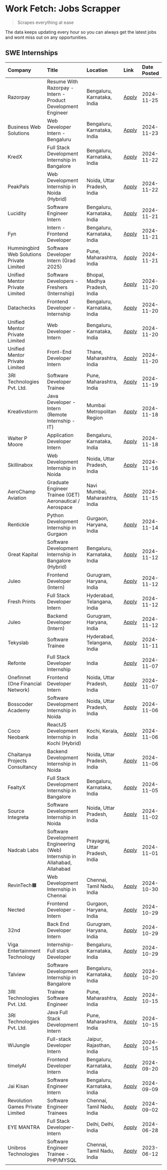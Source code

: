 # Work Fetch: Jobs Scrapper
> Scrapes everything at ease

The data keeps updating every hour so you can always get the latest jobs and wont miss out on any opportunities.

## SWE Internships
<!--START_SECTION:workfetch-->
| Company                                   | Title                                                                     | Location                        | Link                                                                                                                                                                                                                                            | Date Posted   |
|:------------------------------------------|:--------------------------------------------------------------------------|:--------------------------------|:------------------------------------------------------------------------------------------------------------------------------------------------------------------------------------------------------------------------------------------------|:--------------|
| Razorpay                                  | Resume With Razorpay - Intern - Product Development Engineer              | Bengaluru, Karnataka, India     | [Apply](https://in.linkedin.com/jobs/view/resume-with-razorpay-intern-product-development-engineer-at-razorpay-4082644771?position=53&pageNum=0&refId=ODrw65bFuyGIgEAbzIchUQ%3D%3D&trackingId=h8rYh3HD9TByAOMyWEgDXQ%3D%3D)                     | 2024-11-25    |
| Business Web Solutions                    | Web Developer Intern - Bengaluru                                          | Bengaluru, Karnataka, India     | [Apply](https://in.linkedin.com/jobs/view/web-developer-intern-bengaluru-at-business-web-solutions-4081769308?position=49&pageNum=0&refId=ODrw65bFuyGIgEAbzIchUQ%3D%3D&trackingId=Mk1qJg1%2BG6Ob1B4E8hlugQ%3D%3D)                               | 2024-11-23    |
| KredX                                     | Full Stack Development Internship in Bangalore                            | Bengaluru, Karnataka, India     | [Apply](https://in.linkedin.com/jobs/view/full-stack-development-internship-in-bangalore-at-kredx-4082021747?position=20&pageNum=0&refId=ODrw65bFuyGIgEAbzIchUQ%3D%3D&trackingId=rJeosB3ncmuLl32AG%2BgqCA%3D%3D)                                | 2024-11-22    |
| PeakPals                                  | Web Development Internship in Noida (Hybrid)                              | Noida, Uttar Pradesh, India     | [Apply](https://in.linkedin.com/jobs/view/web-development-internship-in-noida-hybrid-at-peakpals-4082025102?position=51&pageNum=0&refId=ODrw65bFuyGIgEAbzIchUQ%3D%3D&trackingId=RsgG3DxfgCBjTqxi84JBMw%3D%3D)                                   | 2024-11-22    |
| Lucidity                                  | Software Engineer Intern                                                  | Bengaluru, Karnataka, India     | [Apply](https://in.linkedin.com/jobs/view/software-engineer-intern-at-lucidity-4081805788?position=6&pageNum=0&refId=ODrw65bFuyGIgEAbzIchUQ%3D%3D&trackingId=7l%2BUtM%2B971QZIRLETcTcWA%3D%3D)                                                  | 2024-11-21    |
| Fyn                                       | Intern - Frontend Developer                                               | Bengaluru, Karnataka, India     | [Apply](https://in.linkedin.com/jobs/view/intern-frontend-developer-at-fyn-4079706595?position=15&pageNum=0&refId=ODrw65bFuyGIgEAbzIchUQ%3D%3D&trackingId=k9QihqjzfpidOWG0G%2BnyiQ%3D%3D)                                                       | 2024-11-21    |
| Hummingbird Web Solutions Private Limited | Software Developer Intern (Grad 2025)                                     | Pune, Maharashtra, India        | [Apply](https://in.linkedin.com/jobs/view/software-developer-intern-grad-2025-at-hummingbird-web-solutions-private-limited-4079796998?position=21&pageNum=0&refId=ODrw65bFuyGIgEAbzIchUQ%3D%3D&trackingId=0FLbUwtsIqKOxrIO3gtJ5g%3D%3D)         | 2024-11-21    |
| Unified Mentor Private Limited            | Software Developers - Freshers (Internship)                               | Bhopal, Madhya Pradesh, India   | [Apply](https://in.linkedin.com/jobs/view/software-developers-freshers-internship-at-unified-mentor-private-limited-4078446287?position=19&pageNum=0&refId=ODrw65bFuyGIgEAbzIchUQ%3D%3D&trackingId=DvjdohJ98nILKdZNa8MuFw%3D%3D)                | 2024-11-20    |
| Datachecks                                | Frontend Developer - Internship                                           | Bengaluru, Karnataka, India     | [Apply](https://in.linkedin.com/jobs/view/frontend-developer-internship-at-datachecks-4078365869?position=42&pageNum=0&refId=ODrw65bFuyGIgEAbzIchUQ%3D%3D&trackingId=k5ONxQ4iGXqZIiLcMkZPzw%3D%3D)                                              | 2024-11-20    |
| Unified Mentor Private Limited            | Web Developer - Intern                                                    | Bengaluru, Karnataka, India     | [Apply](https://in.linkedin.com/jobs/view/web-developer-intern-at-unified-mentor-private-limited-4078450055?position=44&pageNum=0&refId=ODrw65bFuyGIgEAbzIchUQ%3D%3D&trackingId=SxI4ZTRHdQNuXUp7T7ARng%3D%3D)                                   | 2024-11-20    |
| Unified Mentor Private Limited            | Front-End Developer Intern                                                | Thane, Maharashtra, India       | [Apply](https://in.linkedin.com/jobs/view/front-end-developer-intern-at-unified-mentor-private-limited-4078449179?position=46&pageNum=0&refId=ODrw65bFuyGIgEAbzIchUQ%3D%3D&trackingId=c3LloDsEWmfhKxaJPkM5DA%3D%3D)                             | 2024-11-20    |
| 3RI Technologies Pvt. Ltd.                | Software Developer Trainee                                                | Pune, Maharashtra, India        | [Apply](https://in.linkedin.com/jobs/view/software-developer-trainee-at-3ri-technologies-pvt-ltd-4080283578?position=28&pageNum=0&refId=ODrw65bFuyGIgEAbzIchUQ%3D%3D&trackingId=EfBZaCT6Iln3bRl3v2rpKA%3D%3D)                                   | 2024-11-19    |
| Kreativstorm                              | Java Developer - Intern (Remote Internship - IT)                          | Mumbai Metropolitan Region      | [Apply](https://in.linkedin.com/jobs/view/java-developer-intern-remote-internship-it-at-kreativstorm-4079340084?position=22&pageNum=0&refId=ODrw65bFuyGIgEAbzIchUQ%3D%3D&trackingId=z2fqcIDOix%2BCzaJh5cXU0g%3D%3D)                             | 2024-11-18    |
| Walter P Moore                            | Application Developer Intern                                              | Bengaluru, Karnataka, India     | [Apply](https://in.linkedin.com/jobs/view/application-developer-intern-at-walter-p-moore-4077126811?position=25&pageNum=0&refId=ODrw65bFuyGIgEAbzIchUQ%3D%3D&trackingId=Ik3OMLm%2FFZd7EluVin8ZZg%3D%3D)                                         | 2024-11-18    |
| Skillinabox                               | Web Development Internship in Noida                                       | Noida, Uttar Pradesh, India     | [Apply](https://in.linkedin.com/jobs/view/web-development-internship-in-noida-at-skillinabox-4077783016?position=23&pageNum=0&refId=ODrw65bFuyGIgEAbzIchUQ%3D%3D&trackingId=V1LrY%2FIHCqXPv1aZCsHgWg%3D%3D)                                     | 2024-11-16    |
| AeroChamp Aviation                        | Graduate Engineer Trainee (GET) Aeronautical / Aerospace                  | Navi Mumbai, Maharashtra, India | [Apply](https://in.linkedin.com/jobs/view/graduate-engineer-trainee-get-aeronautical-aerospace-at-aerochamp-aviation-4075807848?position=41&pageNum=0&refId=ODrw65bFuyGIgEAbzIchUQ%3D%3D&trackingId=qJ5sYszqrqUaeW1lpu%2F7xA%3D%3D)             | 2024-11-15    |
| Rentickle                                 | Python Development Internship in Gurgaon                                  | Gurgaon, Haryana, India         | [Apply](https://in.linkedin.com/jobs/view/python-development-internship-in-gurgaon-at-rentickle-4075922770?position=57&pageNum=0&refId=ODrw65bFuyGIgEAbzIchUQ%3D%3D&trackingId=VwQZpttvVVg6t6hPJZnXRA%3D%3D)                                    | 2024-11-14    |
| Great Kapital                             | Software Development Internship in Bangalore (Hybrid)                     | Bengaluru, Karnataka, India     | [Apply](https://in.linkedin.com/jobs/view/software-development-internship-in-bangalore-hybrid-at-great-kapital-4074322094?position=18&pageNum=0&refId=ODrw65bFuyGIgEAbzIchUQ%3D%3D&trackingId=gE5T0jECxe%2BbuDygX99eQQ%3D%3D)                   | 2024-11-12    |
| Juleo                                     | Frontend Developer (Intern)                                               | Gurugram, Haryana, India        | [Apply](https://in.linkedin.com/jobs/view/frontend-developer-intern-at-juleo-4072443159?position=29&pageNum=0&refId=ODrw65bFuyGIgEAbzIchUQ%3D%3D&trackingId=EKO0qHBcMF2XLK5hENvZDA%3D%3D)                                                       | 2024-11-12    |
| Fresh Prints                              | Full Stack Developer Intern                                               | Hyderabad, Telangana, India     | [Apply](https://in.linkedin.com/jobs/view/full-stack-developer-intern-at-fresh-prints-4074759619?position=30&pageNum=0&refId=ODrw65bFuyGIgEAbzIchUQ%3D%3D&trackingId=%2B5zEcEdd2FqNiJ%2BwEr2CvA%3D%3D)                                          | 2024-11-12    |
| Juleo                                     | Backend Developer (Intern)                                                | Gurugram, Haryana, India        | [Apply](https://in.linkedin.com/jobs/view/backend-developer-intern-at-juleo-4072437848?position=48&pageNum=0&refId=ODrw65bFuyGIgEAbzIchUQ%3D%3D&trackingId=9SuK6y3p%2BuVpO4675ivkXg%3D%3D)                                                      | 2024-11-12    |
| Tekyslab                                  | Software Trainee                                                          | Hyderabad, Telangana, India     | [Apply](https://in.linkedin.com/jobs/view/software-trainee-at-tekyslab-4074128169?position=45&pageNum=0&refId=ODrw65bFuyGIgEAbzIchUQ%3D%3D&trackingId=%2BEwO7KLttMepZ2sTwNviyw%3D%3D)                                                           | 2024-11-11    |
| Refonte                                   | Full Stack Developer Internship                                           | India                           | [Apply](https://in.linkedin.com/jobs/view/full-stack-developer-internship-at-refonte-4071576773?position=24&pageNum=0&refId=ODrw65bFuyGIgEAbzIchUQ%3D%3D&trackingId=Jpf5HwhuCGwF537H8uY%2FZw%3D%3D)                                             | 2024-11-07    |
| Onefinnet (One Financial Network)         | Frontend Developer Intern                                                 | Noida, Uttar Pradesh, India     | [Apply](https://in.linkedin.com/jobs/view/frontend-developer-intern-at-onefinnet-one-financial-network-4067260672?position=32&pageNum=0&refId=ODrw65bFuyGIgEAbzIchUQ%3D%3D&trackingId=cPr6N2A3t9E7hJPQ%2BwwYjQ%3D%3D)                           | 2024-11-07    |
| Bosscoder Academy                         | Software Development Internship in Noida                                  | Noida, Uttar Pradesh, India     | [Apply](https://in.linkedin.com/jobs/view/software-development-internship-in-noida-at-bosscoder-academy-4070090866?position=9&pageNum=0&refId=ODrw65bFuyGIgEAbzIchUQ%3D%3D&trackingId=Gifws5glerruY47KQOQz0A%3D%3D)                             | 2024-11-06    |
| Coco Neobank                              | ReactJS Development Internship in Kochi (Hybrid)                          | Kochi, Kerala, India            | [Apply](https://in.linkedin.com/jobs/view/reactjs-development-internship-in-kochi-hybrid-at-coco-neobank-4070090934?position=26&pageNum=0&refId=ODrw65bFuyGIgEAbzIchUQ%3D%3D&trackingId=a8e2CvxSYmVv8oajRY8WKw%3D%3D)                           | 2024-11-06    |
| Chaitanya Projects Consultancy            | Backend Development Internship in Noida                                   | Noida, Uttar Pradesh, India     | [Apply](https://in.linkedin.com/jobs/view/backend-development-internship-in-noida-at-chaitanya-projects-consultancy-4070090859?position=59&pageNum=0&refId=ODrw65bFuyGIgEAbzIchUQ%3D%3D&trackingId=EPnezcCc2ER7ZYlM1D5A6w%3D%3D)                | 2024-11-06    |
| FealtyX                                   | Full Stack Development Internship in Bangalore                            | Bengaluru, Karnataka, India     | [Apply](https://in.linkedin.com/jobs/view/full-stack-development-internship-in-bangalore-at-fealtyx-4067118640?position=38&pageNum=0&refId=ODrw65bFuyGIgEAbzIchUQ%3D%3D&trackingId=El%2BYMR3s8%2FU%2FSQyVm6BaPA%3D%3D)                          | 2024-11-05    |
| Source Integreta                          | Software Development Internship in Noida                                  | Noida, Uttar Pradesh, India     | [Apply](https://in.linkedin.com/jobs/view/software-development-internship-in-noida-at-source-integreta-4066120527?position=12&pageNum=0&refId=ODrw65bFuyGIgEAbzIchUQ%3D%3D&trackingId=0%2BZ5bBReEREaZCMN%2B1syqg%3D%3D)                         | 2024-11-02    |
| Nadcab Labs                               | Software Development Engineering (Web) Internship in Allahabad, Allahabad | Prayagraj, Uttar Pradesh, India | [Apply](https://in.linkedin.com/jobs/view/software-development-engineering-web-internship-in-allahabad-allahabad-at-nadcab-labs-4064940107?position=8&pageNum=0&refId=ODrw65bFuyGIgEAbzIchUQ%3D%3D&trackingId=Js4D%2FkGaiPMb%2FberNaz7Eg%3D%3D) | 2024-11-01    |
| RevinTech🟧                                | Web Development Internship in Chennai                                     | Chennai, Tamil Nadu, India      | [Apply](https://in.linkedin.com/jobs/view/web-development-internship-in-chennai-at-revintech%F0%9F%9F%A7-4063327819?position=60&pageNum=0&refId=ODrw65bFuyGIgEAbzIchUQ%3D%3D&trackingId=6ETyOnqOkC1YGhOxtXpdRQ%3D%3D)                           | 2024-10-30    |
| Nected                                    | Frontend Developer - Intern                                               | Gurgaon, Haryana, India         | [Apply](https://in.linkedin.com/jobs/view/frontend-developer-intern-at-nected-4060911002?position=7&pageNum=0&refId=ODrw65bFuyGIgEAbzIchUQ%3D%3D&trackingId=AgajsGNB9XwPTDGkot3H7Q%3D%3D)                                                       | 2024-10-29    |
| 32nd                                      | Back End Developer Intern                                                 | Gurugram, Haryana, India        | [Apply](https://in.linkedin.com/jobs/view/back-end-developer-intern-at-32nd-4062280105?position=33&pageNum=0&refId=ODrw65bFuyGIgEAbzIchUQ%3D%3D&trackingId=OWJZo%2FcdPcwV7atyx5PNCw%3D%3D)                                                      | 2024-10-29    |
| Viga Entertainment Technology             | Internship-Full stack Developer                                           | Bengaluru, Karnataka, India     | [Apply](https://in.linkedin.com/jobs/view/internship-full-stack-developer-at-viga-entertainment-technology-4061962911?position=36&pageNum=0&refId=ODrw65bFuyGIgEAbzIchUQ%3D%3D&trackingId=SuLB%2FIGv%2FXjCV9WXpKml7g%3D%3D)                     | 2024-10-29    |
| Talview                                   | Software Development Internship in Bangalore                              | Bengaluru, Karnataka, India     | [Apply](https://in.linkedin.com/jobs/view/software-development-internship-in-bangalore-at-talview-4055420944?position=3&pageNum=0&refId=ODrw65bFuyGIgEAbzIchUQ%3D%3D&trackingId=O14mMxK0FaEmRL2RAsNJSw%3D%3D)                                   | 2024-10-20    |
| 3RI Technologies Pvt. Ltd.                | Trainee Software Engineer                                                 | Pune, Maharashtra, India        | [Apply](https://in.linkedin.com/jobs/view/trainee-software-engineer-at-3ri-technologies-pvt-ltd-4048233384?position=31&pageNum=0&refId=ODrw65bFuyGIgEAbzIchUQ%3D%3D&trackingId=kMV8Y9oBwQz1dQq9Yts%2Bmg%3D%3D)                                  | 2024-10-15    |
| 3RI Technologies Pvt. Ltd.                | Java Full Stack Development Intern                                        | Pune, Maharashtra, India        | [Apply](https://in.linkedin.com/jobs/view/java-full-stack-development-intern-at-3ri-technologies-pvt-ltd-4048231995?position=40&pageNum=0&refId=ODrw65bFuyGIgEAbzIchUQ%3D%3D&trackingId=YXOFSdDYjgz7W5GC7smo%2FQ%3D%3D)                         | 2024-10-15    |
| WiJungle                                  | Full-stack Developer Intern                                               | Jaipur, Rajasthan, India        | [Apply](https://in.linkedin.com/jobs/view/full-stack-developer-intern-at-wijungle-4048227759?position=54&pageNum=0&refId=ODrw65bFuyGIgEAbzIchUQ%3D%3D&trackingId=WMBdplAQD6j6%2BmoCR5Ak0A%3D%3D)                                                | 2024-10-15    |
| timelyAI                                  | Frontend Developer Intern                                                 | Bengaluru, Karnataka, India     | [Apply](https://in.linkedin.com/jobs/view/frontend-developer-intern-at-timelyai-4030925040?position=11&pageNum=0&refId=ODrw65bFuyGIgEAbzIchUQ%3D%3D&trackingId=J36%2FmR2%2BrjfEzRk9ubKdCg%3D%3D)                                                | 2024-09-20    |
| Jai Kisan                                 | Software Engineer Intern                                                  | Bengaluru, Karnataka, India     | [Apply](https://in.linkedin.com/jobs/view/software-engineer-intern-at-jai-kisan-4024075360?position=39&pageNum=0&refId=ODrw65bFuyGIgEAbzIchUQ%3D%3D&trackingId=Mfxvo7pvEZsRwnvq%2BsN5eQ%3D%3D)                                                  | 2024-09-09    |
| Revolution Games Private Limited          | Software Engineer Trainees                                                | Chennai, Tamil Nadu, India      | [Apply](https://in.linkedin.com/jobs/view/software-engineer-trainees-at-revolution-games-private-limited-4015912927?position=37&pageNum=0&refId=ODrw65bFuyGIgEAbzIchUQ%3D%3D&trackingId=PGwv0aZRMIi47zAAPxcw5A%3D%3D)                           | 2024-09-02    |
| EYE MANTRA                                | Full Stack Developer- Intern                                              | Delhi, Delhi, India             | [Apply](https://in.linkedin.com/jobs/view/full-stack-developer-intern-at-eye-mantra-3960988037?position=55&pageNum=0&refId=ODrw65bFuyGIgEAbzIchUQ%3D%3D&trackingId=wJO73GPwv60im8hK5GmOdQ%3D%3D)                                                | 2024-06-28    |
| Unibros Technologies                      | Software Engineer Trainee - PHP/MYSQL                                     | Chennai, Tamil Nadu, India      | [Apply](https://in.linkedin.com/jobs/view/software-engineer-trainee-php-mysql-at-unibros-technologies-3656599241?position=50&pageNum=0&refId=ODrw65bFuyGIgEAbzIchUQ%3D%3D&trackingId=toc44uiWMaTj3SMMfj%2FbzA%3D%3D)                            | 2023-06-12    |
<!--END_SECTION:workfetch-->
